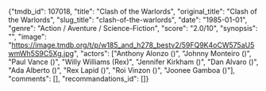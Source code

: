 {"tmdb_id": 107018, "title": "Clash of the Warlords", "original_title": "Clash of the Warlords", "slug_title": "clash-of-the-warlords", "date": "1985-01-01", "genre": "Action / Aventure / Science-Fiction", "score": "2.0/10", "synopsis": "", "image": "https://image.tmdb.org/t/p/w185_and_h278_bestv2/59FQ9K4oCW575aU5wmWh5S9C5Xg.jpg", "actors": ["Anthony Alonzo ()", "Johnny Monteiro ()", "Paul Vance ()", "Willy Williams (Rex)", "Jennifer Kirkham ()", "Dan Alvaro ()", "Ada Alberto ()", "Rex Lapid ()", "Roi Vinzon ()", "Joonee Gamboa ()"], "comments": [], "recommandations_id": []}